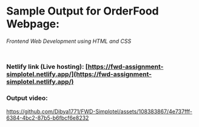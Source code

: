 # Sample Output for OrderFood Webpage: 
###### Frontend Web Development using HTML and CSS<br><br>
### Netlify link (Live hosting): [https://fwd-assignment-simplotel.netlify.app/](https://fwd-assignment-simplotel.netlify.app/)
### Output video:


https://github.com/Dibya1771/FWD-Simplotel/assets/108383867/4e737fff-6384-4bc2-87b5-b6fbcf6e8232

